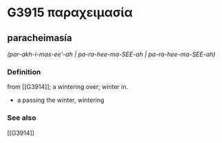 # G3915 παραχειμασία

## paracheimasía

_(par-akh-i-mas-ee'-ah | pa-ra-hee-ma-SEE-ah | pa-ra-hee-ma-SEE-ah)_

### Definition

from [[G3914]]; a wintering over; winter in.

- a passing the winter, wintering

### See also

[[G3914]]

